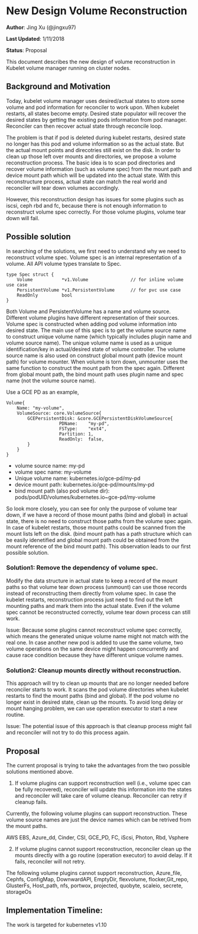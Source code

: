 # New Design Volume Reconstruction

**Author**: Jing Xu (@jingxu97)

**Last Updated**: 1/11/2018

**Status**: Proposal

This document describes the new design of volume reconstruction in Kubelet
volume manager running on cluster nodes.

## Background and Motivation

Today, kubelet volume manager uses desired/actual states to store some volume
and pod information for reconciler to work upon. When kubelet restarts, all
states become empty. Desired state populator will recover the desired states by
getting the existing pods information from pod manager. Reconciler can then
recover actual state through reconcile loop. 

The problem is that if pod is deleted during kubelet restarts, desired state
no longer has this pod and volume information so as the actual state. But the
actual mount points and direcotries still exist on the disk. In order to
clean up those left over mounts and directories, we propose a volume
reconstruction process. The basic idea is to scan pod directories and recover
volume information (such as volume spec) from the mount path and device mount
path which will be updated into the actual state. With this reconstructure
process, actual state can match the real world and reconciler will tear down
volumes accordingly. 

However, this reconstruction design has issues for some plugins such as 
iscsi, ceph rbd and fc, because there is not enough information to reconstruct volume spec correctly.
For those volume plugins, volume tear down will fail.

## Possible solution

In searching of the solutions, we first need to understand why we need to reconstruct volume spec. 
Volume spec is an internal representation of a volume.  All API volume types translate to Spec.
```
type Spec struct {
	Volume           *v1.Volume                // for inline volume use case
	PersistentVolume *v1.PersistentVolume      // for pvc use case
	ReadOnly         bool
}
```
Both Volume and PersistentVolume has a name and volume source. Different volume plugins have different representation of their sources. 
Volume spec is constructed when adding pod volume information into desired state.
The main use of this spec is to get the volume source name to construct unique volume name (which typically includes plugin name and volume source name). 
The unique volume name is used as a unique identification/key in actual/desired state of volume controller. The volume source name is also used on construct global mount path (device mount path)
for volume mounter. When volume is torn down, unmounter uses the same function to construct the mount path from the spec again.
Different from global mount path, the bind mount path uses plugin name and spec name (not the volume source name). 

Use a GCE PD as an example,
```
Volume{
	Name: "my-volume",
	VolumeSource: core.VolumeSource{
		GCEPersistentDisk: &core.GCEPersistentDiskVolumeSource{
					PDName:    "my-pd",
					FSType:    "ext4",
					Partition: 1,
					ReadOnly:  false,
		}
	}
}
```

* volume source name: my-pd
* volume spec name: my-volume
* Unique volume name: kubernetes.io/gce-pd/my-pd
* device mount path: kubernetes.io/gce-pd/mounts/my-pd
* bind mount path (also pod volume dir): pods/podUID/volumes/kubernetes.io~gce-pd/my-volume

So look more closely, you can see for only the purpose of volume tear down, if we have a record of those mount paths (bind and global) in actual state, there is no need to 
construct those paths from the volume spec again. In case of kubelet restarts, those mount paths could be scanned from the mount lists left on the disk. (bind mount path has
a path structure which can be easily idenetified and global mount path could be obtained from the mount reference of the bind mount path). This observation leads to our first
possible solution.

### Solution1: Remove the dependency of volume spec. 
Modify the data structure in actual state to keep a record of the mount paths so that volume tear down process (unmount) can use those records instead of reconstructing them
directly from volume spec. In case the kubelet restarts, reconstruction process just need to find out the left mounting paths and mark them into the actual state. Even if the
volume spec cannot be reconstructed correctly, volume tear down process can still work. 

Issue: Because some plugins cannot reconstruct volume spec correctly, which means the generated unique volume name might not match with the real one.
In case another new pod is added to use the same volume, two volume operations on the same device might happen concurrently and cause race condition because they have different
unique volume names.

### Solution2: Cleanup mounts directly without reconstruction.
This approach will try to clean up mounts that are no longer needed before reconciler starts to work. It scans the pod volume directories when kubelet restarts to find the mount
paths (bind and global). If the pod volume no longer exist in desired state, clean up the mounts. To avoid long delay or mount hanging problem, we can use operation executor to
start a new routine. 

Issue: The potential issue of this approach is that cleanup process might fail and
reconciler will not try to do this process again.

## Proposal

The current proposal is trying to take the advantages from the two possible
solutions mentioned above. 
1. If volume plugins can support reconstruction well (i.e., volume spec can
   be fully recovered), reconciler will update this information into the states
   and reconciler will take care of volume cleanup. Reconciler can retry if
   cleanup fails.

Currently, the following volume plugins can support reconstruction. These volume
source names are just the device names which can be retrived from the mount paths.

AWS EBS, Azure_dd, Cinder, CSI, GCE_PD, FC, iScsi, Photon, Rbd, Vsphere 

2. If volume plugins cannot support reconstruction, reconciler clean up the
   mounts directly with a go routine (operation executor) to avoid delay. If it
   fails, reconciler will not retry.

The following volume plugins cannot support reconstruction,
Azure_file, Cephfs, ConfigMap, DownwardAPI, EmptyDir, flexvolume, flocker,Git_repo, GlusterFs, Host_path, nfs, portwox, projected, quobyte, scaleio, secrete, storageOs

## Implementation Timeline:
The work is targeted for kubernetes v1.10

